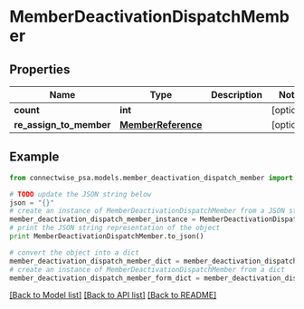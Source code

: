 # MemberDeactivationDispatchMember


## Properties
Name | Type | Description | Notes
------------ | ------------- | ------------- | -------------
**count** | **int** |  | [optional] 
**re_assign_to_member** | [**MemberReference**](MemberReference.md) |  | [optional] 

## Example

```python
from connectwise_psa.models.member_deactivation_dispatch_member import MemberDeactivationDispatchMember

# TODO update the JSON string below
json = "{}"
# create an instance of MemberDeactivationDispatchMember from a JSON string
member_deactivation_dispatch_member_instance = MemberDeactivationDispatchMember.from_json(json)
# print the JSON string representation of the object
print MemberDeactivationDispatchMember.to_json()

# convert the object into a dict
member_deactivation_dispatch_member_dict = member_deactivation_dispatch_member_instance.to_dict()
# create an instance of MemberDeactivationDispatchMember from a dict
member_deactivation_dispatch_member_form_dict = member_deactivation_dispatch_member.from_dict(member_deactivation_dispatch_member_dict)
```
[[Back to Model list]](../README.md#documentation-for-models) [[Back to API list]](../README.md#documentation-for-api-endpoints) [[Back to README]](../README.md)


